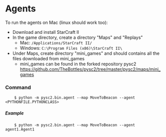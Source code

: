 # Agents

To run the agents on Mac (linux should work too):

- Download and install StarCraft II
- In the game directory, create a directory "Maps" and "Replays"
    - Mac: `/Applications/StarCraft II/`
    - Windows: `C:\Program Files (x86)\StarCraft II\`
- Under Maps, create directory "mini_games" and should contains all the files downloaded from mini_games
    - mini_games can be found in the forked repository pysc2
    https://github.com/TheBottles/pysc2/tree/master/pysc2/maps/mini_games

### Command

        $ python -m pysc2.bin.agent --map MoveToBeacon --agent <PYTHONFILE.PYTHONCLASS>

##### Example

        $ python -m pysc2.bin.agent --map MoveToBeacon --agent agent1.Agent1
